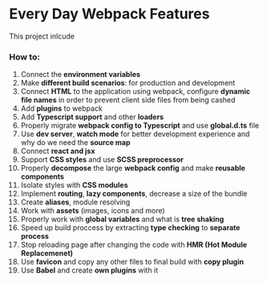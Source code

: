 # Every Day Webpack Features

This project inlcude

### How to:
1) Connect the **environment variables**
2) Make **different build scenarios**: for production and development 
3) Connect **HTML** to the application using webpack, configure **dynamic file names** in order to prevent client side files from being cashed
4) Add **plugins** to webpack
5) Add **Typescript support** and other **loaders** 
6) Properly migrate **webpack config to Typescript** and use **global.d.ts** file 
7) Use **dev server**, **watch mode** for better development experience and why do we need the **source map**
8) Connect **react and jsx** 
9) Support **CSS styles** and use **SCSS preprocessor** 
10) Properly **decompose** the large **webpack config** and make **reusable components**
11) Isolate styles with **CSS modules**
12) Implement **routing**, **lazy components**, decrease a size of the bundle
13) Create **aliases**, module resolving
14) Work with **assets** (images, icons and more)
15) Properly work with **global variables** and what is **tree shaking**
16) Speed up build proccess by extracting **type checking** to **separate process**
17) Stop reloading page after changing the code with **HMR (Hot Module Replacemenet)**
18) Use **favicon** and copy any other files to final build with **copy plugin**
19) Use **Babel** and create **own plugins** with it
